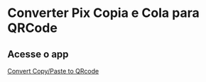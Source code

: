 # Converter Pix Copia e Cola para QRCode

## Acesse o app

[Convert Copy/Paste to QRcode](https://4nxdj9.csb.app)
